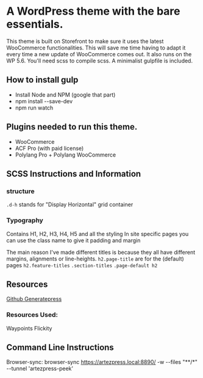 # A WordPress theme with the bare essentials.
This theme is built on Storefront to make sure it uses the latest WooCommerce functionalities. This will save me time having to adapt it every time a new update of WooCommerce comes out.
It also runs on the WP 5.6. You'll need scss to compile scss. A minimalist gulpfile is included.

## How to install gulp
- Install Node and NPM (google that part)
- npm install --save-dev
- npm run watch
## Plugins needed to run this theme. 
- WooCommerce
- ACF Pro (with paid license)
- Polylang Pro + Polylang WooCommerce

## SCSS Instructions and Information

### structure

`.d-h` stands for "Display Horizontal"
grid container

### Typography
Contains H1, H2, H3, H4, H5 and all the styling
In site specific pages you can use the class name to give it padding and margin

The main reason I've made different titles is because they all have different margins,
alignments or line-heights.
`h2.page-title` are for the (default) pages
`h2.feature-titles`
`.section-titles`
`.page-default h2`  





## Resources
[Github Generatepress](https://github.com/tomusborne/generatepress)

### Resources Used:
Waypoints
Flickity

## Command Line Instructions

Browser-sync: browser-sync https://artezpress.local:8890/ -w --files "**/*" --tunnel 'artezpress-peek'

